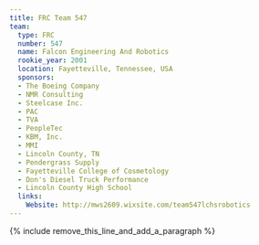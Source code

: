 ```yaml
---
title: FRC Team 547
team:
  type: FRC
  number: 547
  name: Falcon Engineering And Robotics
  rookie_year: 2001
  location: Fayetteville, Tennessee, USA
  sponsors:
  - The Boeing Company
  - NMR Consulting
  - Steelcase Inc.
  - PAC
  - TVA
  - PeopleTec
  - KBM, Inc.
  - MMI
  - Lincoln County, TN
  - Pendergrass Supply
  - Fayetteville College of Cosmetology
  - Don's Diesel Truck Performance
  - Lincoln County High School
  links:
    Website: http://mws2609.wixsite.com/team547lchsrobotics
---
```


{% include remove_this_line_and_add_a_paragraph %}
